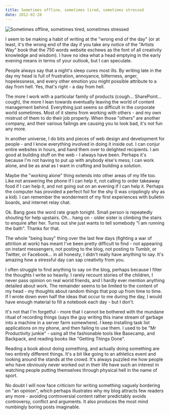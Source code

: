 ```yaml
---
title: Sometimes offline, sometimes tired, sometimes stressed
date: 2012-02-28
---
```


![Sometimes offline, sometimes tired, sometimes stressed](https://source.unsplash.com/0gkw_9fy0eQ/1600x900)

I seem to be making a habit of writing at the "wrong end of the day" (or at least, it's the wrong end of the day if you take any notice of the "Artists Way" book that the 750 words website eschews as the font of all creativity knowledge and wisdom). I have no idea what a head emptying in the early evening means in terms of your outlook, but I can speculate.

People always say that a night's sleep cures most ills. By writing late in the day my head is full of frustration, annoyance, bitterness, anger, hopelessness, and every other emotion you might possible attribute to a day from hell. Yes, that's right - a day from hell.

The more I work with a particular family of products (cough... SharePoint... cough), the more I lean towards eventually leaving the world of content management behind. Everything just seems so difficult in the corporate world sometimes. Most of it stems from working with others - and my own mistrust of them to do their job properly. When those "others" are another company, and their various failings are causing you to look bad, it's not fun any more.

In another universe, I do bits and pieces of web design and development for people - and I know everything involved in doing it inside out. I can conjur entire websites in hours, and hand them over to delighted recipients. I am good at building stuff on the web - I always have been. Perhaps it's because I'm not having to put up with anybody else's mess; I can work alone, and be as anal as I want in crafting and building a solution.

Maybe the "working alone" thing extends into other areas of my life too. Like not answering the phone if I can help it, not calling to order takeaway food if I can help it, and not going out on an evening if I can help it. Perhaps the computer has provided a perfect foil for the shy (I was cripplingly shy as a kid). I can remember the wonderment of my first experiences with bulletin boards, and internet relay chat.

Ok. Bang goes the word rate graph tonight. Small person is repeatedly shouting for help upstairs. Oh... hang on - older sister is climbing the stairs to enquire after her. Turns out she just wants to tell somebody "I am running the bath". Thanks for that.

The whole "being busy" thing over the last few days (fighting a war of attrition at work) has meant I've been pretty difficult to find - not appearing on instant messengers, not posting to the blog, not posting to Tumblr, or Twitter, or Facebook... in all honesty, I didn't really have anything to say. It's amazing how a stressful day can sap creativity from you.

I often struggle to find anything to say on the blog, perhaps because I filter the thoughts I write so heavily. I rarely recount stories of the children, I never pass opinion on real world friends, and I hardly ever mention anything detailed about work. The remainder seems to be limited to the content of my head - my thoughts about random things that pop up from time to time. If I wrote down even half the ideas that occur to me during the day, I would have enough material to fill a notebook each day - but I don't.

It's not that I'm forgetful - more that I cannot be bothered with the mundane ritual of recording things (says the guy writing this inane stream of garbage into a machine in a server farm somewhere). I keep installing task list applications on my phone, and then failing to use them. I used to be "Mr Productivity junkie" - using all the fashionable tools like Basecamp, and Backpack, and reading books like "Getting Things Done".

Reading a book about doing something, and actually doing something are two entirely different things. It's a bit like going to an athletics event and looking around the stands at the crowd. It's always puzzled me how people who have obviously never worked out in their life have such an interest in watching people putting themselves through physical hell in the name of sport.

No doubt I will now face criticism for writing something vaguely bordering on "an opinion", which perhaps illustrates why my blog attracts few readers any more - avoiding controversial content rather predictably avoids controversy, conflict and arguments. It also produces the most mind numbingly boring posts imaginable.